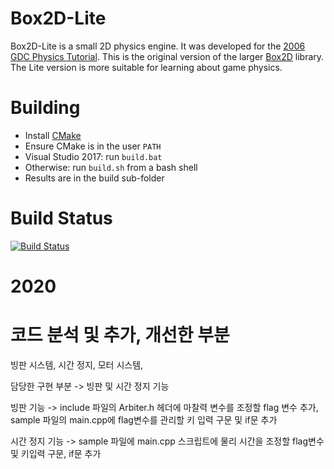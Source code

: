 # Box2D-Lite
Box2D-Lite is a small 2D physics engine. It was developed for the [2006 GDC Physics Tutorial](docs/GDC2006_Catto_Erin_PhysicsTutorial.pdf). This is the original version of the larger [Box2D](https://box2d.org) library. The Lite version is more suitable for learning about game physics.

# Building
- Install [CMake](https://cmake.org/)
- Ensure CMake is in the user `PATH`
- Visual Studio 2017: run `build.bat`
- Otherwise: run `build.sh` from a bash shell
- Results are in the build sub-folder

# Build Status
[![Build Status](https://travis-ci.org/erincatto/box2d-lite.svg?branch=master)](https://travis-ci.org/erincatto/box2d-lite)

# 2020 

# 코드 분석 및 추가, 개선한 부분

빙판 시스템, 시간 정지, 모터 시스템, 

담당한 구현 부분 -> 빙판 및 시간 정지 기능

빙판 기능 -> include 파일의 Arbiter.h 헤더에 마찰력 변수를 조정할 flag 변수 추가,  sample 파일의 main.cpp에 flag변수를 관리할 키 입력 구문 및 if문 추가

시간 정지 기능 -> sample 파일에 main.cpp 스크립트에 물리 시간을 조정할 flag변수 및 키입력 구문, if문 추가
